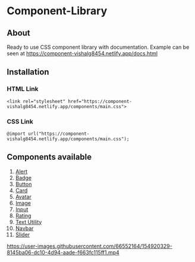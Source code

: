 # Component-Library
## About
Ready to use CSS component library with documentation.
Example can be seen at https://component-vishalg8454.netlify.app/docs.html

## Installation
### HTML Link

``` <link rel="stylesheet" href="https://component-vishalg8454.netlify.app/components/main.css"> ```

### CSS Link

``` @import url("https://component-vishalg8454.netlify.app/components/main.css"); ```

## Components available
1. [Alert](https://component-vishalg8454.netlify.app/docs.html#alert)
1. [Badge](https://component-vishalg8454.netlify.app/docs.html#badge)
1. [Button](https://component-vishalg8454.netlify.app/docs.html#button)
1. [Card](https://component-vishalg8454.netlify.app/docs.html#card)
1. [Avatar](https://component-vishalg8454.netlify.app/docs.html#avatar)
1. [Image](https://component-vishalg8454.netlify.app/docs.html#image)
1. [Input](https://component-vishalg8454.netlify.app/docs.html#input)
1. [Rating](https://component-vishalg8454.netlify.app/docs.html#rating)
1. [Text Utility](https://component-vishalg8454.netlify.app/docs.html#textutility)
1. [Navbar](https://component-vishalg8454.netlify.app/docs.html#navbar)
1. [Slider](https://component-vishalg8454.netlify.app/docs.html#slider)

https://user-images.githubusercontent.com/66552164/154920329-8145ba06-dc10-4d94-aade-f663fc115ff1.mp4


